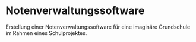 # Notenverwaltungssoftware
Erstellung einer Notenverwaltungssoftware für eine imaginäre Grundschule im Rahmen eines Schulprojektes.
